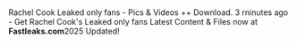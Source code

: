 #
Rachel Cook Leaked only fans - Pics & Videos ++ Download. 3 rninutes ago - Get Rachel Cook's Leaked only fans Latest Content & FiIes now at **Fastleaks.com**2025 Updated!
